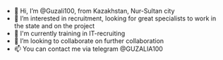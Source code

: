- 👋 Hi, I’m @Guzali100, from Kazakhstan, Nur-Sultan city
- 👀 I’m interested in recruitment, looking for great specialists to work in the state and on the project
- 🌱 I'm currently training in IT-recruiting
- 💞️ I’m looking to collaborate on further collaboration
- 📫 You can contact me via telegram @GUZALIA100
<!---
Guzalia100/Guzalia100 is a ✨ special ✨ repository because its `README.md` (this file) appears on your GitHub profile.
You can click the Preview link to take a look at your changes.
--->
